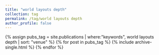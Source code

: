 ```yaml
---
title: "world layouts depth"
collection: tag
permalink: /tag/world layouts depth
author_profile: false
---
```

{% assign pubs_tag = site.publications | where:"keywords", world layouts depth | sort: "venue" %}
{% for post in pubs_tag %}
  {% include archive-single.html %}
{% endfor %}